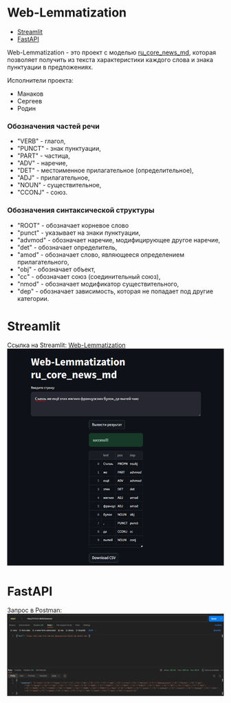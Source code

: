 # Web-Lemmatization

- [Streamlit](#Streamlit)
- [FastAPI](#FastAPI)

Web-Lemmatization - это проект с моделью [ru_core_news_md](https://spacy.io/models/ru), 
которая позволяет получить из текста характеристики каждого слова и знака пунктуации в предложениях.

Исполнители проекта:
- Манаков
- Сергеев
- Родин

### Обозначения частей речи

- "VERB" - глагол,
- "PUNCT" - знак пунктуации,
- "PART" - частица,
- "ADV" - наречие,
- "DET" - местоименное прилагательное (определительное),
- "ADJ" - прилагательное,
- "NOUN" - существительное,
- "CCONJ" - союз.

### Обозначения синтаксической структуры 

- "ROOT" - обозначает корневое слово
- "punct" - указывает на знаки пунктуации,
- "advmod" - обозначает наречие, модифицирующее другое наречие,
- "det" - обозначает определитель,
- "amod" - обозначает слово, являющееся определением прилагательного,
- "obj" - обозначает объект,
- "cc" - обозначает союз (соединительный союз),
- "nmod" - обозначает модификатор существительного,
- "dep" - обозначает зависимость, которая не попадает под другие категории.

# Streamlit

Ссылка на Streamlit: [Web-Lemmatization](http://77.242.105.138:8501/)
![Web-Lemmatization](/screenshots/Web-Lemmatization.png)

# FastAPI

Запрос в Postman:
![Web-Lemmatization-Api](/screenshots/Web-Lemmatization-Api.png)
